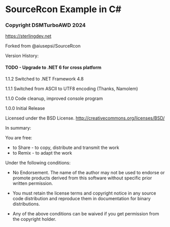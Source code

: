 # SourceRcon Example in C#
### Copyright DSMTurboAWD 2024
https://sterlingdev.net 

Forked from @aiusepsi/SourceRcon

Version History:

#### TODO - Upgrade to .NET 6 for cross platform

1.1.2   Switched to .NET Framework 4.8

1.1.1	Switched from ASCII to UTF8 encoding (Thanks, Namolem)

1.1.0 	Code cleanup, improved console program

1.0.0 	Initial Release

Licensed under the BSD License.
http://creativecommons.org/licenses/BSD/

In summary:

You are free:

* to Share - to copy, distribute and transmit the work
* to Remix - to adapt the work

Under the following conditions:

* No Endorsement. The name of the author may not be used to endorse or promote products derived from this software without specific prior written permission.
    
* You must retain the license terms and copyright notice in any source code distribution and reproduce them in documentation for binary distributions.
* Any of the above conditions can be waived if you get permission from the copyright holder.

